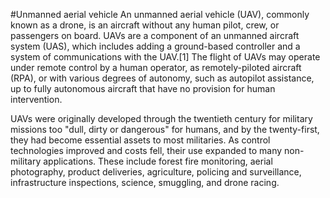 #Unmanned aerial vehicle
An unmanned aerial vehicle (UAV), commonly known as a drone, is an aircraft without any human pilot, crew, or passengers on board. UAVs are a component of an unmanned aircraft system (UAS), which includes adding a ground-based controller and a system of communications with the UAV.[1] The flight of UAVs may operate under remote control by a human operator, as remotely-piloted aircraft (RPA), or with various degrees of autonomy, such as autopilot assistance, up to fully autonomous aircraft that have no provision for human intervention.

UAVs were originally developed through the twentieth century for military missions too "dull, dirty or dangerous" for humans, and by the twenty-first, they had become essential assets to most militaries. As control technologies improved and costs fell, their use expanded to many non-military applications. These include forest fire monitoring, aerial photography, product deliveries, agriculture, policing and surveillance, infrastructure inspections, science, smuggling, and drone racing.